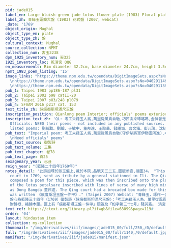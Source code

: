 ```yaml
---
pid: jade015
label_en: Large bluish-green jade lotus flower plate (1983) Floral plate (2007, webcat)
label_zh: 青綠玉蓮瓣大盤 (1983) 花式盤 (2007, webcat)
_date: '1769'
object_origin: Mughal
object_type_en: plate
object_type_zh: 盤
cultural_context: Mughal
source_collection: NPMT
collection_num: 古玉3238
dpm_1925_inventory_num: 天325
1925_inventory_loc: 乾清宮 QQG
en_measurements: Rim diameter 32.2cm, base diameter 24.7cm, height 3.5cm
npmt_1983_poem_listing: '15'
image_links: "https://theme.npm.edu.tw/opendata/DigitImageSets.aspx?sNo=04029115&Key=%E8%8A%B1%E5%BC%8F%E7%8E%89%E7%9B%A4&pageNo=1
  \nhttps://theme.npm.edu.tw/opendata/DigitImageSets.aspx?sNo=04029114&Key=%E8%8A%B1%E5%BC%8F%E7%8E%89%E7%9B%A4&pageNo=1
  \nhttps://theme.npm.edu.tw/opendata/DigitImageSets.aspx?sNo=04029113&Key=%E8%8A%B1%E5%BC%8F%E7%8E%89%E7%9B%A4&pageNo=1"
pub_1: Taipei 1983 pp186-187 pl31
pub_2: Taipei 2002 p98 catII-20
pub_3: Taipei 2007 p83/248 pl079
pub_4: SFAAM 2016 p217 cat. 153
text_title_zh: 詠痕都斯坦滿尺玉盤
inscription_position: Qianlong poem Interior; officials' poems exterior
inscription_text_zh: 'QL: 考工未藉玉人爲,萬里從風貢自馳,巧匠由來琢喀嗎,金神曾是守熏池,規圓外復出瓜瓣,尺滿中仍結菃蕤,不寶華囂寳獻善,王孫圉語厪吾思。
  Officials: NEED their poems - not included in any published sources. Officials with
  listed poems: 劉統勳、劉綸、于敏中、董邦達、王際華、錢維城、曹文埴、彭元瑞、沈初、董誥等人'
pub_text: "Imperial poem: 考工未藉玉人爲,萬里從風貢自馳(守伊犁將軍伊勒圖所進),巧匠由來琢喀嗎(回之古巧匠名),金神曾是守熏池,規圓外復出瓜瓣,尺滿中仍結菃蕤,不寶華囂寶獻善,王孫圉語厪吾思。
  \nNeed officials' poems"
pub_text_source: 御製詩
pub_text_volume: 三集
pub_text_chapter: 卷78
pub_text_page: 頁25
sexagenary_year: 己丑
reign_year: "(乾隆二十四年1769年)"
notes_detail: '此詩加琢於該玉盤上,藏於本院,品號天三二五,圖版参壹,插圖34。 "This large plate came into the Qing
  court in 1769, sent as tribute by a general stationed in Ili. The Qianlong emperor
  composed a poem for this piece, which was then inscribed onto the plate. The outside
  of the lotus petalsare inscribed with lines of verse of many high ministers, such
  as Dong Bangda 董邦達. The Qing court had a brocaded box made for this jade, on which
  was written 《痕度斯坦玉盤一件甲》." (Taipei 2007) Webcat: "青綠玉，琢作一盛開的二十瓣蓮花形大盤，盤心雕一平展的小花，底光平。全器厚大結實，是雜揉了厚實質感與細緻作工於一體的蒙兀兒帝國玉器作品。
  盤心為乾隆三十四年（1769）御製詩〈詠痕都斯坦滿尺玉盤〉：「考工未藉玉人為，萬里從風貢自馳。巧匠由來琢喀馬，金神曾是守重池。規圓外復出瓜瓣，尺滿中仍結菃蕤。不寶華囂寶獻善，王孫圉語廑吾恩。」及「己丑新正月御題」下接「乾」「隆」二印文。詩錄於《御製詩二集》卷65頁18。盤外壁為劉統勳、劉綸、于敏中、董邦達、王際華、錢維城、曹文埴、彭元瑞、沈初、董誥等人的唱和之作，展現乾隆皇帝與詞臣文會的景象。
  附錦袱、裱錦木匣。匣上有「痕都斯坦玉盤一件甲」題簽及「如字第三十□号」殘黃簽。 清宮舊藏，原儲於紫禁城乾清宮。"'
text_ref: https://ctext.org/library.pl?if=gb&file=68099&page=119#
order: '04'
layout: hindustan_item
collection: my-collection
thumbnail: "/img/derivatives/iiif/images/jade015_00/full/250,/0/default.jpg"
full: "/img/derivatives/iiif/images/jade015_00/full/1140,/0/default.jpg"
manifest: "/img/derivatives/iiif/jade015/manifest.json"
---
```

